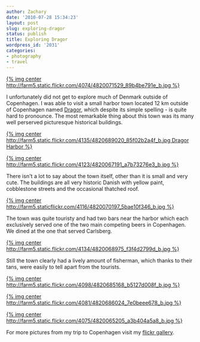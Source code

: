 ```yaml
---
author: Zachary
date: '2010-07-28 15:34:23'
layout: post
slug: exploring-dragor
status: publish
title: Exploring Dragor
wordpress_id: '2031'
categories:
- photography
- travel
---
```


[{% img center http://farm5.static.flickr.com/4074/4820071529_89b4be791e_b.jpg %}](http://www.flickr.com/photos/zacharyz/4820071529/) 

I unfortunately did not get to explore much of Denmark outside of Copenhagen. I was able to visit
a small harbor town located 12 km outside of Copenhagen named
[Dragor](http://en.wikipedia.org/wiki/Drag%C3%B8r), which despite its simple
spelling - is quite hard to pronounce. The most remarkable thing about this
town was its many well perserved picturesque historical buildings.

[{% img center http://farm5.static.flickr.com/4135/4820689020_85f02b2a4f_b.jpg Dragor Harbor %}](http://www.flickr.com/photos/zacharyz/4820689020/)

[{% img center http://farm5.static.flickr.com/4123/4820067191_a7b73276e3_b.jpg %}](http://www.flickr.com/photos/zacharyz/4820067191/)

There isn't a lot to say about the town itself, other than it is small and very cute. The buildings are all very
historic Danish with yellow paint, cobblestone streets and the occasional
thatched roof.

[{% img center http://farm5.staticflickr.com/4116/4820070197_5bae10f346_b.jpg %}](http://www.flickr.com/photos/zacharyz/4820070197/)

The town was quite touristy and had two bars near the harbor which each
exclusively served one of the two main competing beers in Copenhagen. We dined
at the one that served Carlsberg.

[{% img center http://farm5.static.flickr.com/4134/4820068975_f3f4d2799d_b.jpg %}](http://www.flickr.com/photos/zacharyz/4820068975/)

Still the town clearly had a lively amount of fisherman, which thanks to their
tans, were easily to tell apart from the tourists.

[{% img center http://farm5.static.flickr.com/4098/4820685168_b5127d008f_b.jpg %}](http://www.flickr.com/photos/zacharyz/4820685168/)
 
[{% img center http://farm5.static.flickr.com/4081/4820686024_7e0beee678_b.jpg %}](http://www.flickr.com/photos/zacharyz/4820686024/)
 
[{% img center http://farm5.static.flickr.com/4075/4820065205_a3b404a5a8_b.jpg %}](http://www.flickr.com/photos/zacharyz/4820065205/)


For more pictures from my trip to Copenhagen visit my [flickr gallery](http://www.flickr.com/photos/zacharyz/sets/72157624450107276/).


